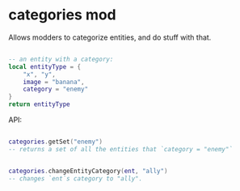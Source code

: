 
# categories mod
Allows modders to categorize entities, and do stuff with that.


```lua

-- an entity with a category:
local entityType = {
    "x", "y",
    image = "banana",
    category = "enemy"
}
return entityType


```


API:
```lua

categories.getSet("enemy")
-- returns a set of all the entities that `category = "enemy"`


categories.changeEntityCategory(ent, "ally")
-- changes `ent`s category to "ally".


```

